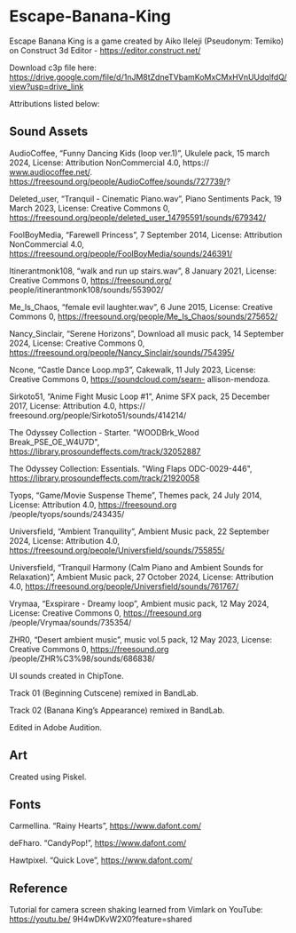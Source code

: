# Escape-Banana-King
Escape Banana King is a game created by Aiko Ileleji (Pseudonym: Temiko) on Construct 3d Editor - https://editor.construct.net/

Download c3p file here: https://drive.google.com/file/d/1nJM8tZdneTVbamKoMxCMxHVnUUdqlfdQ/view?usp=drive_link

Attributions listed below:

## Sound Assets
AudioCoffee, “Funny Dancing Kids (loop ver.1)”, Ukulele pack, 15 march 2024, License: Attribution NonCommercial 4.0, https:// www.audiocoffee.net/. https://freesound.org/people/AudioCoffee/sounds/727739/? 

Deleted_user, “Tranquil - Cinematic Piano.wav”, Piano Sentiments Pack, 19 March 2023, License: Creative Commons 0, https://freesound.org/people/deleted_user_14795591/sounds/679342/ 

FoolBoyMedia, “Farewell Princess”, 7 September 2014, License: Attribution NonCommercial 4.0, https://freesound.org/people/FoolBoyMedia/sounds/246391/ 

Itinerantmonk108, “walk and run up stairs.wav”, 8 January 2021, License: Creative Commons 0, https://freesound.org/ people/itinerantmonk108/sounds/553902/ 

Me_Is_Chaos, “female evil laughter.wav”, 6 June 2015, License: Creative Commons 0, https://freesound.org/people/Me_Is_Chaos/sounds/275652/ 

Nancy_Sinclair, “Serene Horizons”, Download all music pack, 14 September 2024, License: Creative Commons 0, https://freesound.org/people/Nancy_Sinclair/sounds/754395/ 

Ncone, “Castle Dance Loop.mp3”, Cakewalk, 11 July 2023, License: Creative Commons 0, https://soundcloud.com/searn- allison-mendoza. 

Sirkoto51, “Anime Fight Music Loop #1”, Anime SFX pack, 25 December 2017, License: Attribution 4.0, https:// freesound.org/people/Sirkoto51/sounds/414214/ 

The Odyssey Collection - Starter. "WOODBrk_Wood Break_PSE_OE_W4U7D", https://library.prosoundeffects.com/track/32052887 

The Odyssey Collection: Essentials. "Wing Flaps ODC-0029-446", https://library.prosoundeffects.com/track/21920058 

Tyops, “Game/Movie Suspense Theme”, Themes pack, 24 July 2014, License: Attribution 4.0, https://freesound.org /people/tyops/sounds/243435/ 

Universfield, “Ambient Tranquility”, Ambient Music pack, 22 September 2024, License: Attribution 4.0,  https://freesound.org/people/Universfield/sounds/755855/ 

Universfield, “Tranquil Harmony (Calm Piano and Ambient Sounds for Relaxation)”, Ambient Music pack, 27 October 2024, License: Attribution 4.0, https://freesound.org/people/Universfield/sounds/761767/ 

Vrymaa, “Exspirare - Dreamy loop”, Ambient music pack, 12 May 2024, License: Creative Commons 0, https://freesound.org /people/Vrymaa/sounds/735354/ 

ZHR0, “Desert ambient music”, music vol.5 pack, 12 May 2023, License: Creative Commons 0, https://freesound.org /people/ZHR%C3%98/sounds/686838/ 

UI sounds created in ChipTone.

Track 01 (Beginning Cutscene) remixed in BandLab.

Track 02 (Banana King’s Appearance) remixed in BandLab.

Edited in Adobe Audition.

## Art
Created using Piskel.

## Fonts
Carmellina. “Rainy Hearts”, https://www.dafont.com/

deFharo. “CandyPop!”, https://www.dafont.com/

Hawtpixel. “Quick Love”, https://www.dafont.com/

## Reference
Tutorial for camera screen shaking learned from Vimlark on YouTube: https://youtu.be/ 9H4wDKvW2X0?feature=shared 
